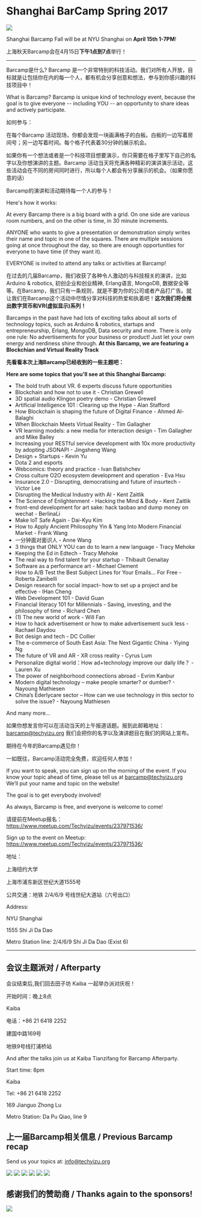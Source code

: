 # Shanghai BarCamp Spring 2017

<img class="hero_hidden" src="/events/images/barcamp-spring-2017.png" />

Shanghai Barcamp Fall will be at NYU Shanghai on **April 15th 1-7PM**!

上海秋天Barcamp会在4月15日**下午1点到7点**举行！

--------------------------------

Barcamp是什么? Barcamp 是一个非常特别的科技活动。我们对所有人开放，目标就是让包括你在内的每一个人，都有机会分享创意和想法，参与到你感兴趣的科技项目中！

What is Barcamp? Barcamp is unique kind of technology event, because the goal is to give everyone -- including YOU -- an opportunity to share ideas and actively participate.  

如何参与：

在每个Barcamp 活动现场，你都会发现一块画满格子的白板。白板的一边写着房间号；另一边写着时间。每个格子代表着30分钟的展示机会。

如果你有一个想法或者是一个科技项目想要演示，你只需要在格子里写下自己的名字以及你想演讲的主题。Barcamp 活动当天将充满各种精彩的演讲演示活动，这些活动会在不同的房间同时进行，所以每个人都会有分享展示的机会。（如果你愿意的话）

Barcamp的演讲和活动期待每一个人的参与！

Here's how it works:  

At every Barcamp there is a big board with a grid. On one side are various room numbers, and on the other is time, in 30 minute increments.  

ANYONE who wants to give a presentation or demonstration simply writes their name and topic in one of the squares. There are multiple sessions going at once throughout the day, so there are enough opportunities for everyone to have time (if they want it).  

EVERYONE is invited to attend any talks or activities at Barcamp!  

在过去的几届Barcamp，我们收获了各种令人激动的与科技相关的演讲，比如 Arduino & robotics, 初创企业和创业精神, Erlang语言, MongoDB, 数据安全等等。在Barcamp，我们只有一条规则，就是不要为你的公司或者产品打广告。就让我们在Barcamp这个活动中尽情分享对科技的热爱和执着吧！**这次我们将会推出数字货币和VR(虚拟显示)系列！**

Barcamps in the past have had lots of exciting talks about all sorts of technology topics, such as Arduino & robotics, startups and entrepreneurship, Erlang, MongoDB, Data security and more. There is only one rule: No advertisements for your business or product! Just let your own energy and nerdiness shine through. **At this Barcamp, we are featuring a Blockchian and Virtual Reality Track**

**先看看本次上海Barcamp已经收到的一些主题吧：**

**Here are some topics that you'll see at this Shanghai Barcamp:**

* The bold truth about VR. 6 experts discuss future opportunities
* Blockchain and how not to use it - Christian Grewell 
* 3D spatial audio Klingon poetry demo - Christian Grewell
* Artificial Intelligence 101 : Clearing up the Hype - Alan Stafford
* How Blockchain is shaping the future of Digital Finance - Ahmed Al-Balaghi
* When Blockchain Meets Virtual Reality - Tim Gallagher
* VR learning models: a new media for interaction design - Tim Gallagher and Mike Bailey
* Increasing your RESTful service development with 10x more productivity by adopting JSONAPI - Jingsheng Wang
* Design + Startups - Kevin Yu
* Dota 2 and esports
* Webcomics: theory and practice - Ivan Batishchev
* Cross culture O2O ecosystem development and operation - Eva Hsu
* Insurance 2.0 - Disrupting, democratising and future of insurtech - Victor Lee 
* Disrupting the Medical Industry with AI - Kent Zaitlik 
* The Science of Enlightenment - Hacking the Mind & Body - Kent Zaitlik 
* front-end development for art sake: hack taobao and dump money on wechat - BerlinaLi
* Make IoT Safe Again - Dai-Kyu Kim
* How to Apply Ancient Philosophy Yin & Yang Into Modern Financial Market - Frank Wang
* 一分钟面对面识人 - Anne Wang
* 3 things that ONLY YOU can do to learn a new language - Tracy Mehoke
* Keeping the Ed in Edtech - Tracy Mehoke
* The real way to find talent for your startup - Thibault Genaitay
* Software as a performance art - Michael Clement
* How to A/B Test the Best Subject Lines for Your Emails... For Free - Roberta Zanibelli
* Design research for social impact- how to set up a project and be effective - IHan Cheng 
* Web Development 101 - David Guan 
* Financial literacy 101 for Millennials - Saving, investing, and the philosophy of time - Richard Chen 
* (1) The new world of work - Will Fan
* How to hack advertisement or how to make advertisement suck less - Rachael Daydou 
* Bot design and tech - DC Collier
* The e-commerce of South East Asia: The Next Gigantic China - Yiying Ng
* The future of VR and AR - XR cross reality - Cyrus Lum
* Personalize digital world：How ad+technology improve our daily life？ - Lauren Xu
* The power of neighborhood connections abroad - Evrim Kanbur
* Modern digital technology – make people smarter? or dumber? - Nayoung Mathiesen
* China’s Ederlycare sector – How can we use technology in this sector to solve the issue? - Nayoung Mathiesen
 
And many more... 

如果你想发言你可以在活动当天的上午报道话题。报到此邮箱地址：barcamp@techyizu.org 我们会把你的名字以及演讲题目在我们的网站上宣布。

期待在今年的Barcamp遇见你！

一如既往，Barcamp活动完全免费，欢迎任何人参加！

If you want to speak, you can sign up on the morning of the event.  If you know your topic ahead of time, please tell us at barcamp@techyizu.org We’ll put your name and topic on the website!

The goal is to get everybody involved!

As always, Barcamp is free, and everyone is welcome to come!

请提前在Meetup报名：https://www.meetup.com/Techyizu/events/237971536/

Sign up to the event on Meetup: https://www.meetup.com/Techyizu/events/237971536/

地址：

上海纽约大学 

上海市浦东新区世纪大道1555号

公共交通：地铁 2/4/6/9 号线世纪大道站（六号出口）

Address:

NYU Shanghai

1555 Shi Ji Da Dao

Metro Station line: 2/4/6/9 Shi Ji Da Dao (Exist 6)

--------------------------------


## 会议主题派对 / Afterparty

会议结束后,我们回去田子坊 Kaiba 一起举办派对庆祝！

开始时间：晚上8点

Kaiba

电话：+86 21 6418 2252

建国中路169号

地铁9号线打浦桥站


And after the talks join us at Kaiba Tianzifang for Barcamp Afterparty.

Start time: 8pm

Kaiba

Tel: +86 21 6418 2252

169 Jianguo Zhong Lu

Metro Station: Da Pu Qiao, line 9


## 上一届Barcamp相关信息 / Previous Barcamp recap

Send us your topics at: info@techyizu.org

![](/events/images/IMG_5535b-2-980x653.jpg)
![](/events/images/IMG_5520b-2-980x653.jpg)
![](/events/images/IMG_3619-2-980x653.jpg)
![](/events/images/IMG_3655-1-980x653.jpg)
![](/events/images/IMG_3641-980x653.jpg)
![](/events/images/IMG_3616-980x653.jpg)


## 感谢我们的赞助商 / Thanks again to the sponsors!
![](/events/images/barcamp_2016_fall_sponsor_logos.png)
